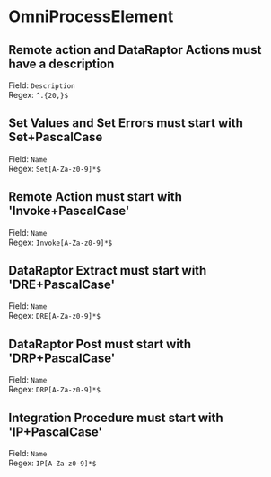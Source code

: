 # OmniProcessElement
## Remote action and DataRaptor Actions must have a description
Field: `Description`   
Regex: `^.{20,}$`    



## Set Values and Set Errors must start with Set+PascalCase
Field: `Name`   
Regex: `Set[A-Za-z0-9]*$`    



## Remote Action must start with 'Invoke+PascalCase'
Field: `Name`   
Regex: `Invoke[A-Za-z0-9]*$`    



## DataRaptor Extract must start with 'DRE+PascalCase'
Field: `Name`   
Regex: `DRE[A-Za-z0-9]*$`    



## DataRaptor Post must start with 'DRP+PascalCase'
Field: `Name`   
Regex: `DRP[A-Za-z0-9]*$`    



## Integration Procedure must start with 'IP+PascalCase'
Field: `Name`   
Regex: `IP[A-Za-z0-9]*$`    


